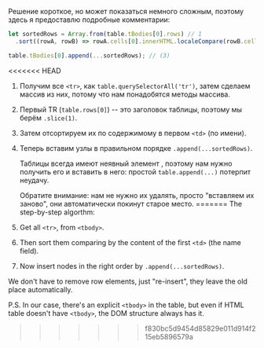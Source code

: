 Решение короткое, но может показаться немного сложным, поэтому здесь я предоставлю подробные комментарии:

```js
let sortedRows = Array.from(table.tBodies[0].rows) // 1
  .sort((rowA, rowB) => rowA.cells[0].innerHTML.localeCompare(rowB.cells[0].innerHTML));

table.tBodies[0].append(...sortedRows); // (3)
```

<<<<<<< HEAD
1. Получим все `<tr>`, как `table.querySelectorAll('tr')`, затем сделаем массив из них, потому что нам понадобятся методы массива.
2. Первый TR (`table.rows[0]`) -- это заголовок таблицы, поэтому мы берём `.slice(1)`.
3. Затем отсортируем их по содержимому в первом `<td>` (по имени).
4. Теперь вставим узлы в правильном порядке `.append(...sortedRows)`.

    Таблицы всегда имеют неявный элемент <tbody>, поэтому нам нужно получить его и вставить в него: простой `table.append(...)` потерпит неудачу.

    Обратите внимание: нам не нужно их удалять, просто "вставляем их заново", они автоматически покинут старое место.
=======
The step-by-step algorthm:

1. Get all `<tr>`, from `<tbody>`.
2. Then sort them comparing by the content of the first `<td>` (the name field).
3. Now insert nodes in the right order by `.append(...sortedRows)`.

We don't have to remove row elements, just "re-insert", they leave the old place automatically.

P.S. In our case, there's an explicit `<tbody>` in the table, but even if HTML table doesn't have `<tbody>`, the DOM structure always has it.
>>>>>>> f830bc5d9454d85829e011d914f215eb5896579a

